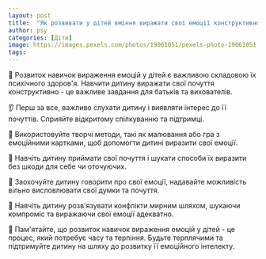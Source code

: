 ```yaml
---
layout: post
title:  "Як розвивати у дітей вміння виражати свої емоції конструктивно?"
author: psy
categories: [Діти]
image: https://images.pexels.com/photos/19061051/pexels-photo-19061051.jpeg?auto=compress&cs=tinysrgb&fit=crop&h=627&w=1200
tags: 
---
```


🧠 Розвиток навичок вираження емоцій у дітей є важливою складовою їх психічного здоров'я. Навчити дитину виражати свої почуття конструктивно - це важливе завдання для батьків та вихователів. 

👂 Перш за все, важливо слухати дитину і виявляти інтерес до її почуттів. Сприяйте відкритому спілкуванню та підтримці.

🎨 Використовуйте творчі методи, такі як малювання або гра з емоційними картками, щоб допомогти дитині виразити свої емоції.

🤗 Навчіть дитину приймати свої почуття і шукати способи їх виразити без шкоди для себе чи оточуючих.

💬 Заохочуйте дитину говорити про свої емоції, надавайте можливість вільно висловлювати свої думки та почуття.

🤝 Навчіть дитину розв'язувати конфлікти мирним шляхом, шукаючи компроміс та виражаючи свої емоції адекватно.

🌱 Пам'ятайте, що розвиток навичок вираження емоцій у дітей - це процес, який потребує часу та терпіння. Будьте терплячими та підтримуйте дитину на шляху до розвитку її емоційного інтелекту.


